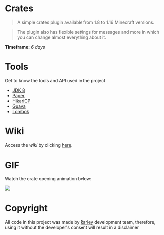 # Crates
> A simple crates plugin available from 1.8 to 1.16 Minecraft versions.

> The plugin also has flexible settings for messages and more in which you can change almost everything about it.

**Timeframe:** *6 days*


# Tools
Get to know the tools and API used in the project

* [JDK 8](https://www.oracle.com/br/java/technologies/javase/javase-jdk8-downloads.html)
* [Paper](https://papermc.io)
* [HikariCP](https://github.com/brettwooldridge/HikariCP)
* [Guava](https://github.com/google/guava)
* [Lombok](https://projectlombok.org)

# Wiki

Access the *wiki* by clicking [here](https://github.com/RarleyInc/Crates/wiki/General).

# GIF
Watch the crate opening animation below:

<p align="left">
  <img src=https://i.gyazo.com/dab0308afcccc11eecc2931556b0cea6.gif></>
</p>


# Copyright

All code in this project was made by [Rarley](https://linktr.ee/rarley) development team, therefore, using it without the developer's consent will result in a disclaimer
